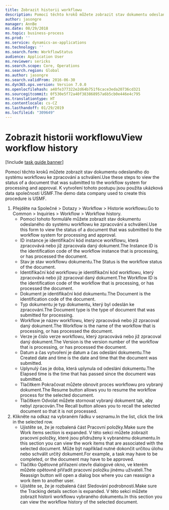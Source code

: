 ```yaml
---
title: Zobrazit historii workflowu
description: Pomocí těchto kroků můžete zobrazit stav dokumentu odeslaného do systému workflowu ke zpracování a schválení.
author: jasongre
manager: AnnBe
ms.date: 08/29/2018
ms.topic: business-process
ms.prod: ''
ms.service: dynamics-ax-applications
ms.technology: ''
ms.search.form: WorkflowStatus
audience: Application User
ms.reviewer: sericks
ms.search.scope: Core, Operations
ms.search.region: Global
ms.author: jasongre
ms.search.validFrom: 2016-06-30
ms.dyn365.ops.version: Version 7.0.0
ms.openlocfilehash: a40fe377322e2d64b751f6cace3eda20736cd321
ms.sourcegitcommit: 0f530e5f72a40f383868957a6b5cb0e446e4c795
ms.translationtype: HT
ms.contentlocale: cs-CZ
ms.lasthandoff: 01/29/2019
ms.locfileid: "309649"
---
```

# <a name="view-workflow-history"></a><span data-ttu-id="b9c38-103">Zobrazit historii workflowu</span><span class="sxs-lookup"><span data-stu-id="b9c38-103">View workflow history</span></span>

[!include [task guide banner](../../includes/task-guide-banner.md)]

<span data-ttu-id="b9c38-104">Pomocí těchto kroků můžete zobrazit stav dokumentu odeslaného do systému workflowu ke zpracování a schválení.</span><span class="sxs-lookup"><span data-stu-id="b9c38-104">Use these steps to view the status of a document that was submitted to the workflow system for processing and approval.</span></span> <span data-ttu-id="b9c38-105">K vytvoření tohoto postupu jsou použita ukázková data společnosti USMF.</span><span class="sxs-lookup"><span data-stu-id="b9c38-105">The demo data company used to create this procedure is USMF.</span></span>

1. <span data-ttu-id="b9c38-106">Přejděte na Společné > Dotazy > Workflow > Historie workflowu.</span><span class="sxs-lookup"><span data-stu-id="b9c38-106">Go to Common > Inquiries > Workflow > Workflow history.</span></span>
    * <span data-ttu-id="b9c38-107">Pomocí tohoto formuláře můžete zobrazit stav dokumentu odeslaného do systému workflowu ke zpracování a schválení.</span><span class="sxs-lookup"><span data-stu-id="b9c38-107">Use this form to view the status of a document that was submitted to the workflow system for processing and approval.</span></span>  
    * <span data-ttu-id="b9c38-108">ID instance je identifikační kód instance workflowu, která zpracovává nebo již zpracovala daný dokument.</span><span class="sxs-lookup"><span data-stu-id="b9c38-108">The Instance ID is      the identification code of the workflow instance that is processing, or has processed the document.</span></span>  
    * <span data-ttu-id="b9c38-109">Stav je stav workflowu dokumentu.</span><span class="sxs-lookup"><span data-stu-id="b9c38-109">The Status is the workflow status of the document.</span></span>  
    * <span data-ttu-id="b9c38-110">Identifikační kód workflowu je identifikační kód workflowu, který zpracovává nebo již zpracoval daný dokument.</span><span class="sxs-lookup"><span data-stu-id="b9c38-110">The Workflow ID is the identification code of the workflow that is processing, or has processed the document.</span></span>  
    * <span data-ttu-id="b9c38-111">Dokument je identifikační kód dokumentu.</span><span class="sxs-lookup"><span data-stu-id="b9c38-111">The Document is the identification code of the document.</span></span>  
    * <span data-ttu-id="b9c38-112">Typ dokumentu je typ dokumentu, který byl odeslán ke zpracování.</span><span class="sxs-lookup"><span data-stu-id="b9c38-112">The Document type is the type of document that was submitted for processing.</span></span>  
    * <span data-ttu-id="b9c38-113">Workflow je název workflowu, který zpracovává nebo již zpracoval daný dokument.</span><span class="sxs-lookup"><span data-stu-id="b9c38-113">The Workflow is the name of the workflow that is processing, or has processed the document.</span></span>  
    * <span data-ttu-id="b9c38-114">Verze je číslo verze workflowu, který zpracovává nebo již zpracoval daný dokument.</span><span class="sxs-lookup"><span data-stu-id="b9c38-114">The Version is the version number of the workflow that is processing, or has processed the document.</span></span>  
    * <span data-ttu-id="b9c38-115">Datum a čas vytvoření je datum a čas odeslání dokumentu.</span><span class="sxs-lookup"><span data-stu-id="b9c38-115">The Created date and time is the date and time that the document was submitted.</span></span>  
    * <span data-ttu-id="b9c38-116">Uplynulý čas je doba, která uplynula od odeslání dokumentu.</span><span class="sxs-lookup"><span data-stu-id="b9c38-116">The Elapsed time is the time that has passed since the document was submitted.</span></span>  
    * <span data-ttu-id="b9c38-117">Tlačítkem Pokračovat můžete obnovit proces workflowu pro vybraný dokument.</span><span class="sxs-lookup"><span data-stu-id="b9c38-117">The Resume button allows you to resume the workflow process for the selected document.</span></span>  
    * <span data-ttu-id="b9c38-118">Tlačítkem Odvolat můžete stornovat vybraný dokument tak, aby nebyl zpracován.</span><span class="sxs-lookup"><span data-stu-id="b9c38-118">The Recall button allows you to recall the selected document so that it is not processed.</span></span>   
2. <span data-ttu-id="b9c38-119">Klikněte na odkaz na vybraném řádku v seznamu.</span><span class="sxs-lookup"><span data-stu-id="b9c38-119">In the list, click the link in the selected row.</span></span>
    * <span data-ttu-id="b9c38-120">Ujistěte se, že je rozbalená část Pracovní položky.</span><span class="sxs-lookup"><span data-stu-id="b9c38-120">Make sure the Work items section is expanded.</span></span>    <span data-ttu-id="b9c38-121">V této sekci můžete zobrazit pracovní položky, které jsou přidruženy k vybranému dokumentu.</span><span class="sxs-lookup"><span data-stu-id="b9c38-121">In this section you can view the work items that are associated with the selected document.</span></span> <span data-ttu-id="b9c38-122">Může být například nutné dokončit určitou úlohu nebo schválit určitý dokument.</span><span class="sxs-lookup"><span data-stu-id="b9c38-122">For example, a task may have to be completed, or the document may have to be approved.</span></span>  
    * <span data-ttu-id="b9c38-123">Tlačítko Opětovné přiřazení otevře dialogové okno, ve kterém můžete opětovně přiřadit pracovní položku jinému uživateli.</span><span class="sxs-lookup"><span data-stu-id="b9c38-123">The Reassign button will open a dialog box where you can reassign a work item to another user.</span></span>  
    * <span data-ttu-id="b9c38-124">Ujistěte se, že je rozbalená část Sledování podrobností.</span><span class="sxs-lookup"><span data-stu-id="b9c38-124">Make sure the Tracking details section is expanded.</span></span>    <span data-ttu-id="b9c38-125">V této sekci můžete zobrazit historii workflowu vybraného dokumentu.</span><span class="sxs-lookup"><span data-stu-id="b9c38-125">In this section you can view the workflow history of the selected document.</span></span>  

